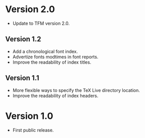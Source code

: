 # Version 2.0
- Update to TFM version 2.0.

## Version 1.2
- Add a chronological font index.
- Advertize fonts modtimes in font reports.
- Improve the readability of index titles.

## Version 1.1
- More flexible ways to specify the TeX Live directory location.
- Improve the readability of index headers.

# Version 1.0
- First public release.

